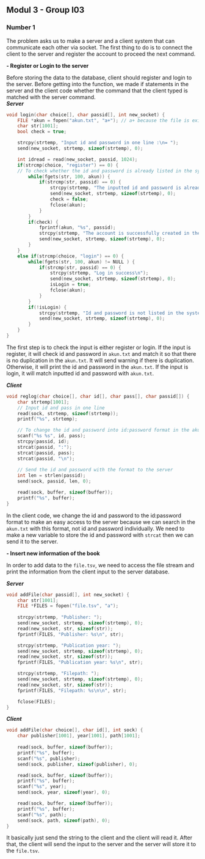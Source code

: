 ## Modul 3 - Group I03

### **Number 1**
The problem asks us to make a server and a client system that can communicate each other via socket. The first thing to do is to connect the client to the server and register the account to proceed the next command.

**- Register or Login to the server**

Before storing the data to the database, client should register and login to the server. Before getting into the function, we made if statements in the server and the client code whether the command that the client typed is matched with the server command. </br>
__*Server*__
```c
void login(char choice[], char passid[], int new_socket) {
    FILE *akun = fopen("akun.txt", "a+"); // a+ because the file is exist
    char str[1001];    
    bool check = true;

    strcpy(strtemp, "Input id and password in one line :\n= ");
    send(new_socket, strtemp, sizeof(strtemp), 0);

    int idread = read(new_socket, passid, 1024);
    if(strcmp(choice, "register") == 0) {
    // To check whether the id and password is already listed in the system
        while(fgets(str, 100, akun)) { 
            if(strcmp(str, passid) == 0) {
                strcpy(strtemp, "The inputted id and password is already listed in the system\n");
                send(new_socket, strtemp, sizeof(strtemp), 0);
                check = false;
                fclose(akun);
            }
        }
        if(check) {
            fprintf(akun, "%s", passid);
            strcpy(strtemp, "The account is successfully created in the system\n");
            send(new_socket, strtemp, sizeof(strtemp), 0);
        }
    }
    else if(strcmp(choice, "login") == 0) {
        while(fgets(str, 100, akun) != NULL ) {
            if(strcmp(str, passid) == 0) {
                strcpy(strtemp, "Log in success\n");
                send(new_socket, strtemp, sizeof(strtemp), 0);
                isLogin = true;
                fclose(akun);
            }
        }
        if(!isLogin) {
            strcpy(strtemp, "Id and password is not listed in the system\n");
            send(new_socket, strtemp, sizeof(strtemp), 0);
        }
    }  
}
```
The first step is to check the input is either register or login. If the input is register, it will check id and password in `akun.txt` and match it so that there is no duplication in the `akun.txt`. It will send warning if there is duplication. Otherwise, it will print the id and password in the `akun.txt`. If the input is login, it will match inputted id and password with `akun.txt`. 

__*Client*__
```c
void reglog(char choice[], char id[], char pass[], char passid[]) {
    char strtemp[1001];
    // Input id and pass in one line
    read(sock, strtemp, sizeof(strtemp)); 
    printf("%s", strtemp);

    // To change the id and password into id:password format in the akun.txt
    scanf("%s %s", id, pass);
    strcpy(passid, id);
    strcat(passid, ":");
    strcat(passid, pass);
    strcat(passid, "\n");
    
    // Send the id and password with the format to the server
    int len = strlen(passid);
    send(sock, passid, len, 0);

    read(sock, buffer, sizeof(buffer));
    printf("%s", buffer);
}
```
In the client code, we change the id and password to the id:password format to make an easy access to the server because we can search in the `akun.txt` with this format, not id and password individually. We need to make a new variable to store the id and password with `strcat` then we can send it to the server.

**- Insert new information of the book**

In order to add data to the `file.tsv`, we need to access the file stream and print the information from the client input to the server database.

__*Server*__
```c
void addFile(char passid[], int new_socket) {
    char str[1001];
    FILE *FILES = fopen("file.tsv", "a");
    
    strcpy(strtemp, "Publisher: ");
    send(new_socket, strtemp, sizeof(strtemp), 0);
    read(new_socket, str, sizeof(str));
    fprintf(FILES, "Publisher: %s\n", str);

    strcpy(strtemp, "Publication year: ");
    send(new_socket, strtemp, sizeof(strtemp), 0);
    read(new_socket, str, sizeof(str));
    fprintf(FILES, "Publication year: %s\n", str);

    strcpy(strtemp, "Filepath: ");
    send(new_socket, strtemp, sizeof(strtemp), 0);
    read(new_socket, str, sizeof(str));
    fprintf(FILES, "Filepath: %s\n\n", str);

    fclose(FILES);
}
```

__*Client*__
```c
void addFile(char choice[], char id[], int sock) {
    char publisher[1001], year[1001], path[1001];
    
    read(sock, buffer, sizeof(buffer));
    printf("%s", buffer);
    scanf("%s", publisher);
    send(sock, publisher, sizeof(publisher), 0);

    read(sock, buffer, sizeof(buffer));
    printf("%s", buffer);
    scanf("%s", year);
    send(sock, year, sizeof(year), 0);

    read(sock, buffer, sizeof(buffer));
    printf("%s", buffer);
    scanf("%s", path);
    send(sock, path, sizeof(path), 0);
}
```
It basically just send the string to the client and the client will read it. After that, the client will send the input to the server and the server will store it to the `file.tsv`.
